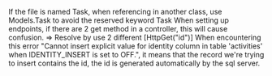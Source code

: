 If the file is named Task, when referencing in another class, use Models.Task to avoid the reserved keyword Task
When setting up endpoints, if there are 2 get method in a controller, this will cause confusion. => Resolve by use 2 different [HttpGet("id")]
When encountering this error "Cannot insert explicit value for identity column in table 'activities' when IDENTITY_INSERT is set to OFF.", it means that the record we're trying to insert contains the id, the id is generated automatically by the sql server.
